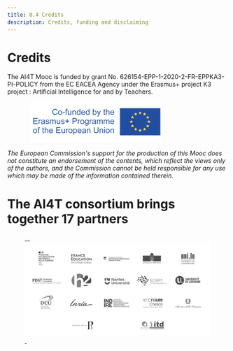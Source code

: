 ```yaml
---
title: 0.4 Credits
description: Credits, funding and disclaiming
---
```


# Credits
The AI4T Mooc is funded by grant No. 626154-EPP-1-2020-2-FR-EPPKA3-PI-POLICY from the EC EACEA Agency under the Erasmus+ project K3 project : Artificial Intelligence for and by Teachers.

<figure> 
  <img src="Images/LogoCoFoundedErasmusProgramEULarge.png" alt="Logo Co-founded by Erasmus and EU"/> 
</figure>

*The European Commission's support for the production of this Mooc does not constitute an endorsement of the contents, which reflect the views only of the authors, and the Commission cannot be held responsible for any use which may be made of the information contained therein.*


# The AI4T consortium brings together 17 partners


<a href="https://www.ai4t.eu/partners/" target="_blank">
<figure> 
  <img src="Images/Partners.png" alt= "17 partners of AI4T" /> 
</figure></a>  

